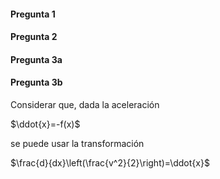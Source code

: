 #### Pregunta 1

#### Pregunta 2

#### Pregunta 3a

#### Pregunta 3b

Considerar que, dada la aceleración

$\ddot{x}=-f(x)$

se puede usar la transformación

$\frac{d}{dx}\left(\frac{v^2}{2}\right)=\ddot{x}$

